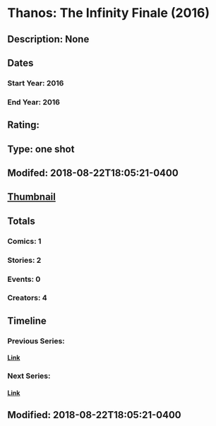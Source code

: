 # Thanos: The Infinity Finale (2016)
## Description: None
## Dates
### Start Year: 2016
### End Year: 2016
## Rating: 
## Type: one shot
## Modifed: 2018-08-22T18:05:21-0400
## [Thumbnail](http://i.annihil.us/u/prod/marvel/i/mg/3/f0/57c7594085f1b.jpg)
## Totals
### Comics: 1
### Stories: 2
### Events: 0
### Creators: 4
## Timeline
### Previous Series: 
#### [Link]()
### Next Series: 
#### [Link]()
## Modified: 2018-08-22T18:05:21-0400